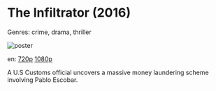 # The Infiltrator (2016)

Genres: crime, drama, thriller

![poster](http://image.tmdb.org/t/p/w500/xcyj3UUtW7banYo1iQiT4wqSPjY.jpg)

en:
  [720p](magnet:?xt=urn:btih:8A953B7524E686DE6F3B6AF11CF4195DCCAEC33A&tr=udp://glotorrents.pw:6969/announce&tr=udp://tracker.opentrackr.org:1337/announce&tr=udp://torrent.gresille.org:80/announce&tr=udp://tracker.openbittorrent.com:80&tr=udp://tracker.coppersurfer.tk:6969&tr=udp://tracker.leechers-paradise.org:6969&tr=udp://p4p.arenabg.ch:1337&tr=udp://tracker.internetwarriors.net:1337)
  [1080p](magnet:?xt=urn:btih:A21784B7F3E924E5EAD7CE37E65165C06D098F5B&tr=udp://glotorrents.pw:6969/announce&tr=udp://tracker.opentrackr.org:1337/announce&tr=udp://torrent.gresille.org:80/announce&tr=udp://tracker.openbittorrent.com:80&tr=udp://tracker.coppersurfer.tk:6969&tr=udp://tracker.leechers-paradise.org:6969&tr=udp://p4p.arenabg.ch:1337&tr=udp://tracker.internetwarriors.net:1337)
  


A U.S Customs official uncovers a massive money laundering scheme involving Pablo Escobar.